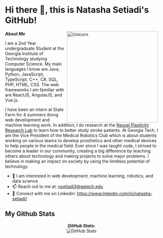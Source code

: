 # Hi there 👋, this is Natasha Setiadi's GitHub!

<img align="right" width=300px alt="Unicorn" src="https://media.tenor.com/PP9v7VIs6R4AAAAd/scaler-create-impact.gif" />

***About Me***

I am a 2nd Year undergraduate Student at the Georgia Institute of Technology studying Computer Science. My main languages I know are Java, Python, JavaScript, TypeScript, C++, C#, SQL, PHP, HTML, CSS. The web frameworks I am familiar with are ReactJS, AngularJS, and Vue.js. 

I have been an intern at State Farm for 4 summers doing web development and machine learning work. In addition, I do research at the <a href="https://github.com/npresearchlab">Neural Plasticity Research Lab</a> to learn how to better study stroke patients. At Georgia Tech, I am the Vice President of the Medical Robotics Club which is about students working on various teams to develop prosthetics and other medical devices to help people in the medical field. Ever since I was taught code, I strived to become a leader in our community, creating a big difference by teaching others about technology and making projects to solve major problems. I believe in making an impact on society by using the limitless potential of technology.
- 🤖 I am interested in web development, machine learning, robotics, and data science
- 📫 Reach out to me at: <a href="nsetiadi3@gatech.edu">nsetiadi3@gatech.edu</a>
- 🙌 Connect with me on Linkedin: https://www.linkedin.com/in/natasha-setiadi/

<h2>My Github Stats</h2>

<div>


  <p align="center">
  <b><em>GitHub Stats:</em></b> <br/>
    <img src="https://github-readme-stats.vercel.app/api?username=NatashaSetiadi" alt="GitHub Stats" /> <br/><br/>

</div>

